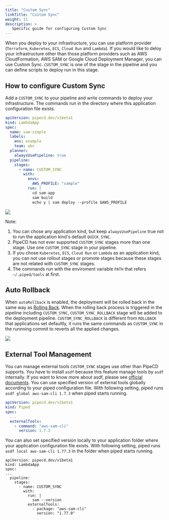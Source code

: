 ```yaml
---
title: "Custom Sync"
linkTitle: "Custom Sync"
weight: 11
description: >
   Specific guide for configuring Custom Sync
---
```


When you deploy to your infrastructure, you can use platform provider (`Terraform`, `Kuberetes`, `ECS`, `Cloud Run` and `Lambda`).
If you would like to deloy your infrastructure other than those platform providers such as AWS CloudFormation, AWS SAM or Google Cloud Deployment Manager, you can use Custom Sync.
`CUSTOM_SYNC` is one of the stage in the pipeline and you can define scripts to deploy run in this stage.

## How to configure Custom Sync
Add a `CUSTOM_SYNC` to your pipeline and write commands to deploy your infrastructure. 
The commands run in the directory where this application configuration file exists.
```yaml
apiVersion: pipecd.dev/v1beta1
kind: LambdaApp
spec:
  name: sam-simple
  labels:
    env: example
    team: abc
  planner:
    alwaysUsePipeline: true
  pipeline:
    stages:
      - name: CUSTOM_SYNC
        with:
          envs:
            AWS_PROFILE: "sample"
          run: |
            cd sam-app
            sam build
            echo y | sam deploy --profile $AWS_PROFILE
```

![](/images/custom-sync.png)

Note:
1. You can chose any application kind, but keep `alwaysUsePipeline` true not to run the application kind's default `QUICK_SYNC`.
2. PipeCD has not ever supported `CUSTOM_SYNC` stages more than one stage. Use one `CUSTOM_SYNC` stage in your pipeline.
3. If you chose `Kuberetes`, `ECS`, `Cloud Run` or `Lambda` as an application kind, you can not use rollout stages or promote stages because these stages are not related with `CUSTOM_SYNC` stages.
4. The commands run with the enviroment variable `PATH` that refers `~/.piped/tools` at first.

## Auto Rollback
When `autoRollback` is enabled, the deployment will be rolled back in the same way as [Rolling Back](../rolling-back-a-deployment).
When the rolling back process is triggered in the pipeline including `CUSTOM_SYNC`, `CUSTOM_SYNC_ROLLBACK` stage will be added to the deployment pipeline.
`CUSTOM_SYNC_ROLLBACK` is different from `ROLLBACK` that applications set defaultly, it runs the same commands as `CUSTOM_SYNC` in the runnning commit to reverts all the applied changes.

![](/images/custom-sync-rollback.png)

## External Tool Management
You can manage external tools `CUSTOM_SYNC` stages use other than PipeCD supports. You have to install `asdf` because this feature manage tools by `asdf` internally. If you want to know more about asdf, please see [official documents](https://asdf-vm.com/).
You can use specified version of external tools globally according to your piped configuration file. With following setting, piped runs `asdf global aws-sam-cli 1.7.3` when piped starts running.
```yaml
apiVersion: pipecd.dev/v1beta1
kind: Piped
spec:
  ...
  externalTools:
    - command: "aws-sam-cli"
      version: 1.7.3
```

You can also set specified version locally to your application folder where your application configuration file exists. With following setting, piped runs `asdf local aws-sam-cli 1.77.3` in the folder when piped starts running.
```
apiVersion: pipecd.dev/v1beta1
kind: LambdaApp
spec:
...
  pipeline:
    stages:
      - name: CUSTOM_SYNC
        with:
          run: |
            sam --version
          externalTools:
            - package: "aws-sam-cli"
              version: "1.77.0"
```
